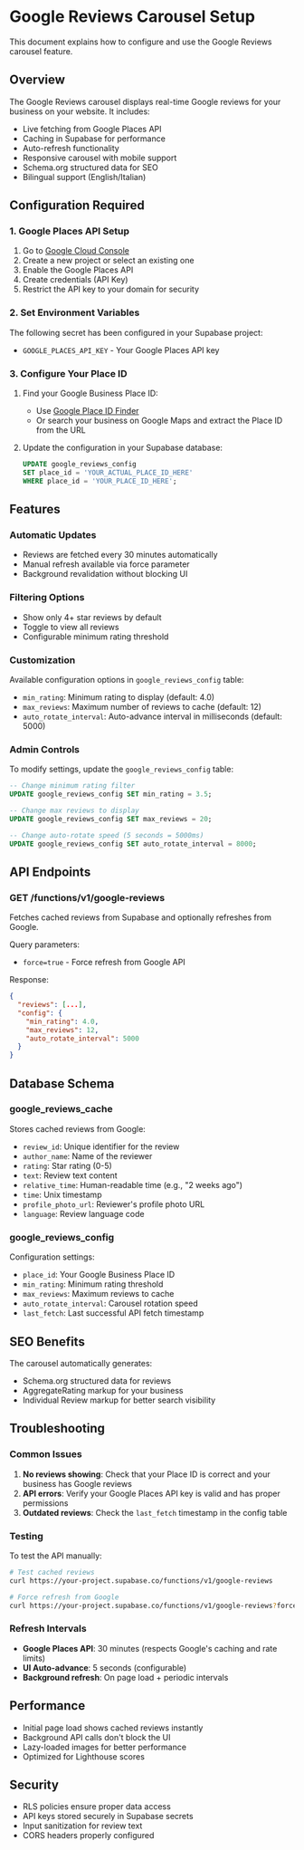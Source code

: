 # Google Reviews Carousel Setup

This document explains how to configure and use the Google Reviews carousel feature.

## Overview

The Google Reviews carousel displays real-time Google reviews for your business on your website. It includes:
- Live fetching from Google Places API
- Caching in Supabase for performance
- Auto-refresh functionality
- Responsive carousel with mobile support
- Schema.org structured data for SEO
- Bilingual support (English/Italian)

## Configuration Required

### 1. Google Places API Setup

1. Go to [Google Cloud Console](https://console.cloud.google.com/)
2. Create a new project or select an existing one
3. Enable the Google Places API
4. Create credentials (API Key)
5. Restrict the API key to your domain for security

### 2. Set Environment Variables

The following secret has been configured in your Supabase project:
- `GOOGLE_PLACES_API_KEY` - Your Google Places API key

### 3. Configure Your Place ID

1. Find your Google Business Place ID:
   - Use [Google Place ID Finder](https://developers.google.com/maps/documentation/places/web-service/place-id)
   - Or search your business on Google Maps and extract the Place ID from the URL

2. Update the configuration in your Supabase database:
   ```sql
   UPDATE google_reviews_config 
   SET place_id = 'YOUR_ACTUAL_PLACE_ID_HERE'
   WHERE place_id = 'YOUR_PLACE_ID_HERE';
   ```

## Features

### Automatic Updates
- Reviews are fetched every 30 minutes automatically
- Manual refresh available via force parameter
- Background revalidation without blocking UI

### Filtering Options
- Show only 4+ star reviews by default
- Toggle to view all reviews
- Configurable minimum rating threshold

### Customization
Available configuration options in `google_reviews_config` table:
- `min_rating`: Minimum rating to display (default: 4.0)
- `max_reviews`: Maximum number of reviews to cache (default: 12)
- `auto_rotate_interval`: Auto-advance interval in milliseconds (default: 5000)

### Admin Controls
To modify settings, update the `google_reviews_config` table:

```sql
-- Change minimum rating filter
UPDATE google_reviews_config SET min_rating = 3.5;

-- Change max reviews to display
UPDATE google_reviews_config SET max_reviews = 20;

-- Change auto-rotate speed (5 seconds = 5000ms)
UPDATE google_reviews_config SET auto_rotate_interval = 8000;
```

## API Endpoints

### GET /functions/v1/google-reviews
Fetches cached reviews from Supabase and optionally refreshes from Google.

Query parameters:
- `force=true` - Force refresh from Google API

Response:
```json
{
  "reviews": [...],
  "config": {
    "min_rating": 4.0,
    "max_reviews": 12,
    "auto_rotate_interval": 5000
  }
}
```

## Database Schema

### google_reviews_cache
Stores cached reviews from Google:
- `review_id`: Unique identifier for the review
- `author_name`: Name of the reviewer
- `rating`: Star rating (0-5)
- `text`: Review text content
- `relative_time`: Human-readable time (e.g., "2 weeks ago")
- `time`: Unix timestamp
- `profile_photo_url`: Reviewer's profile photo URL
- `language`: Review language code

### google_reviews_config
Configuration settings:
- `place_id`: Your Google Business Place ID
- `min_rating`: Minimum rating threshold
- `max_reviews`: Maximum reviews to cache
- `auto_rotate_interval`: Carousel rotation speed
- `last_fetch`: Last successful API fetch timestamp

## SEO Benefits

The carousel automatically generates:
- Schema.org structured data for reviews
- AggregateRating markup for your business
- Individual Review markup for better search visibility

## Troubleshooting

### Common Issues

1. **No reviews showing**: Check that your Place ID is correct and your business has Google reviews
2. **API errors**: Verify your Google Places API key is valid and has proper permissions
3. **Outdated reviews**: Check the `last_fetch` timestamp in the config table

### Testing

To test the API manually:
```bash
# Test cached reviews
curl https://your-project.supabase.co/functions/v1/google-reviews

# Force refresh from Google
curl https://your-project.supabase.co/functions/v1/google-reviews?force=true
```

### Refresh Intervals

- **Google Places API**: 30 minutes (respects Google's caching and rate limits)
- **UI Auto-advance**: 5 seconds (configurable)
- **Background refresh**: On page load + periodic intervals

## Performance

- Initial page load shows cached reviews instantly
- Background API calls don't block the UI
- Lazy-loaded images for better performance
- Optimized for Lighthouse scores

## Security

- RLS policies ensure proper data access
- API keys stored securely in Supabase secrets
- Input sanitization for review text
- CORS headers properly configured